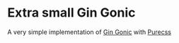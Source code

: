 # Extra small Gin Gonic

A very simple implementation of [Gin Gonic](https://github.com/gin-gonic/gin/) with [Purecss](https://purecss.io/)
